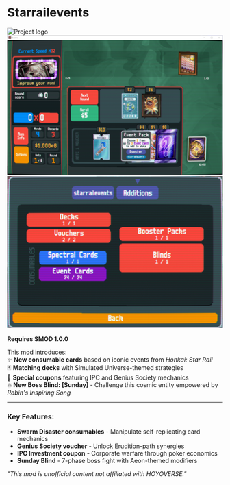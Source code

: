 # Starrailevents
<img width=600px src="assets/starrail1.png?raw=true" alt="Project logo">
<img width=600px src="assets/starrail2.png?raw=true" alt="Project logo">
<img width=600px src="assets/starrail3.png?raw=true" alt="Project logo">

**Requires SMOD 1.0.0**  

This mod introduces:  
✨ **New consumable cards** based on iconic events from *Honkai: Star Rail*  
🃏 **Matching decks** with Simulated Universe-themed strategies  
🎫 **Special coupons** featuring IPC and Genius Society mechanics  
🔥 **New Boss Blind: [Sunday]** - Challenge this cosmic entity empowered by *Robin's Inspiring Song*  

---

### Key Features:
- **Swarm Disaster consumables** - Manipulate self-replicating card mechanics  
- **Genius Society voucher** - Unlock Erudition-path synergies  
- **IPC Investment coupon** - Corporate warfare through poker economics  
- **Sunday Blind** - 7-phase boss fight with Aeon-themed modifiers  

*"This mod is unofficial content not affiliated with HOYOVERSE."*
